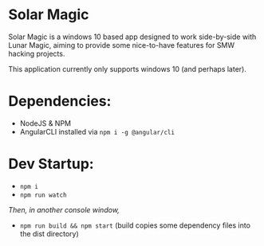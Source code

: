 # Solar Magic
Solar Magic is a windows 10 based app designed to work side-by-side with Lunar Magic, aiming to provide some nice-to-have features for SMW hacking projects.

This application currently only supports windows 10 (and perhaps later). 

# Dependencies:

 - NodeJS & NPM
 - AngularCLI installed via `npm i -g @angular/cli`

# Dev Startup:

 - `npm i`
 - `npm run watch`

_Then, in another console window,_

 - `npm run build && npm start` (build copies some dependency files into the dist directory)